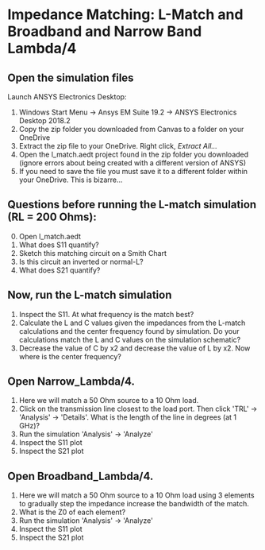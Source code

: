 # Impedance Matching: L-Match and Broadband and Narrow Band Lambda/4

## Open the simulation files 

Launch ANSYS Electronics Desktop: 

1. Windows Start Menu -> Ansys EM Suite 19.2 -> ANSYS Electronics Desktop 2018.2
2. Copy the zip folder you downloaded from Canvas to a folder on your OneDrive
3. Extract the zip file to your OneDrive. Right click, *Extract All...* 
4. Open the l_match.aedt project found in the zip folder you downloaded (ignore errors about being created with a different version of ANSYS)
5. If you need to save the file you must save it to a different folder within your OneDrive. This is bizarre...

## Questions before running the L-match simulation (RL = 200 Ohms): 

0. Open l_match.aedt 
1. What does S11 quantify? 
2. Sketch this matching circuit on a Smith Chart
3. Is this circuit an inverted or normal-L? 
4. What does S21 quantify?

## Now, run the L-match simulation 

1. Inspect the S11. At what frequency is the match best? 
2. Calculate the L and C values given the impedances from the L-match calculations and the center frequency found by simulation. Do your calculations match the L and C values on the simulation schematic?
3. Decrease the value of C by x2 and decrease the value of L by x2. Now where is the center frequency? 


## Open Narrow_Lambda/4.  

1. Here we will match a 50 Ohm source to a 10 Ohm load.
2. Click on the transmission line closest to the load port. Then click 'TRL' -> 'Analysis' -> 'Details'. What is the length of the line in degrees (at 1 GHz)? 
3. Run the simulation 'Analysis' -> 'Analyze'
4. Inspect the S11 plot
5. Inspect the S21 plot


## Open Broadband_Lambda/4.  

1. Here we will match a 50 Ohm source to a 10 Ohm load using 3 elements to gradually step the impedance increase the bandwidth of the match.
2. What is the Z0 of each element? 
3. Run the simulation 'Analysis' -> 'Analyze'
4. Inspect the S11 plot
5. Inspect the S21 plot
